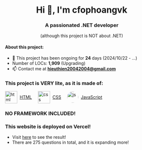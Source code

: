 <h1 align="center">Hi 👋, I'm cfophoangvk</h1>
<h3 align="center">A passionated .NET developer</h3>
<p align="center">(although this project is NOT about .NET)</p>

#### About this project:
- 🔭 This project has been ongoing for **24** days (2024/10/22 - ...)<br>
- Number of LOCs: **1,909** (Upgrading)<br>
- 📫 Contact me at **hieuthien20042004@gmail.com**

### This project is VERY lite, as it is made of:

<div style="display:flex;gap:20px;">
  <!-- HTML logo and link -->
  <div style="display: flex; align-items: center;">
    <img src="https://cdn.pixabay.com/photo/2017/08/05/11/16/logo-2582748_640.png" alt="html" width="40" height="40"/>
    <a href="https://www.w3schools.com/html/" target="_blank" style="margin-left: 8px;">HTML</a>
  </div>
  
  <!-- CSS logo and link -->
  <div style="display: flex; align-items: center;">
    <img src="https://cdn.pixabay.com/photo/2017/08/05/11/16/logo-2582747_1280.png" alt="css" width="40" height="40"/>
    <a href="https://www.w3schools.com/css/" target="_blank" style="margin-left: 8px;">CSS</a>
  </div>
  
  <!-- JavaScript logo and link -->
  <div style="display: flex; align-items: center;">
    <img src="https://cdn.pixabay.com/photo/2015/04/23/17/41/javascript-736400_1280.png" alt="js" width="37" height="37" style="border-radius: 50%;"/>
    <a href="https://www.w3schools.com/js/" target="_blank" style="margin-left: 8px;">JavaScript</a>
  </div>
</div>

### NO FRAMEWORK INCLUDED!
### This website is deployed on Vercel!
- Visit [here](https://4-pics-1-word.vercel.app/) to see the result!  
- There are 275 questions in total, and it is expanding more!
